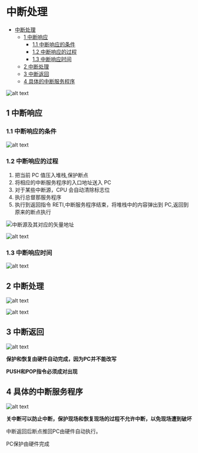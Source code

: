 # 中断处理

- [中断处理](#中断处理)
  - [1 中断响应](#1-中断响应)
    - [1.1 中断响应的条件](#11-中断响应的条件)
    - [1.2 中断响应的过程](#12-中断响应的过程)
    - [1.3 中断响应时间](#13-中断响应时间)
  - [2 中断处理](#2-中断处理)
  - [3 中断返回](#3-中断返回)
  - [4 具体的中断服务程序](#4-具体的中断服务程序)

![alt text](image-15.png)

## 1 中断响应

### 1.1 中断响应的条件

![alt text](image-16.png)

### 1.2 中断响应的过程

1. 把当前 PC 值压入堆栈,保护断点
2. 将相应的中断服务程序的入口地址送入 PC
3. 对于某些中断源，CPU 会自动清除标志位
4. 执行总督那服务程序
5. 执行到返回指令 RETI,中断服务程序结束，将堆栈中的内容弹出到 PC,返回到原来的断点执行

![中断源及其对应的矢量地址](image-17.png)

![alt text](image-18.png)

### 1.3 中断响应时间

![alt text](image-19.png)

## 2 中断处理

![alt text](image-20.png)

![alt text](image-21.png)

## 3 中断返回

![alt text](image-22.png)

**保护和恢复由硬件自动完成，因为PC并不能改写**

**PUSH和POP指令必须成对出现**


## 4 具体的中断服务程序

![alt text](image-23.png)

**关中断可以防止中断，保护现场和恢复现场的过程不允许中断，以免现场遭到破坏**

中断返回后断点推回PC由硬件自动执行。

PC保护由硬件完成

